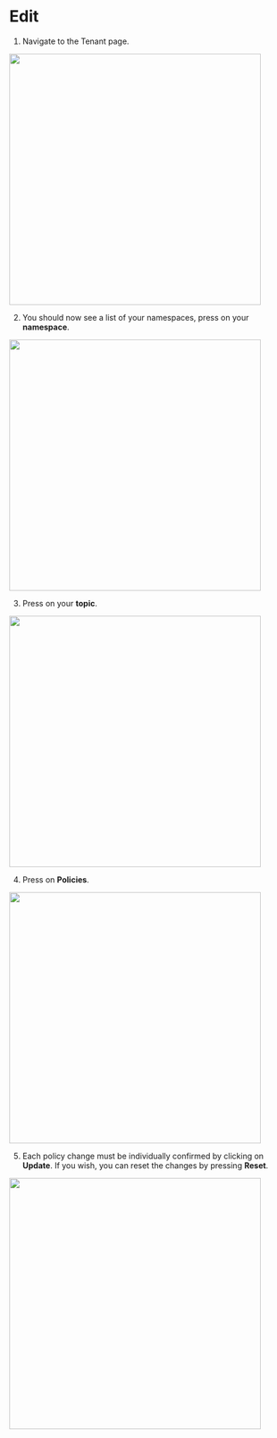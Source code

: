 # Edit

1. Navigate to the Tenant page.
<img style="width: 450px" src="./step-1.png" />

2. You should now see a list of your namespaces, press on your **namespace**.
  <img style="width: 450px" src="./step-2.png" />

3. Press on your **topic**.
  <img style="width: 450px" src="./step-3.png" />

4. Press on **Policies**.
  <img style="width: 450px" src="./step-4.png" />

5. Each policy change must be individually confirmed by clicking on **Update**. If you wish, you can reset the changes by pressing **Reset**.
  <img style="width: 450px" src="./step-5.png" />
